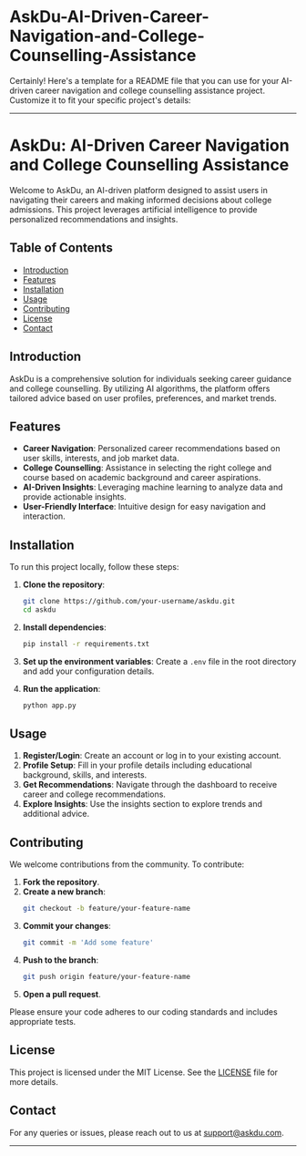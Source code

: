 # AskDu-AI-Driven-Career-Navigation-and-College-Counselling-Assistance
Certainly! Here's a template for a README file that you can use for your AI-driven career navigation and college counselling assistance project. Customize it to fit your specific project's details:

---

# AskDu: AI-Driven Career Navigation and College Counselling Assistance

Welcome to AskDu, an AI-driven platform designed to assist users in navigating their careers and making informed decisions about college admissions. This project leverages artificial intelligence to provide personalized recommendations and insights.

## Table of Contents
- [Introduction](#introduction)
- [Features](#features)
- [Installation](#installation)
- [Usage](#usage)
- [Contributing](#contributing)
- [License](#license)
- [Contact](#contact)

## Introduction

AskDu is a comprehensive solution for individuals seeking career guidance and college counselling. By utilizing AI algorithms, the platform offers tailored advice based on user profiles, preferences, and market trends.

## Features

- **Career Navigation**: Personalized career recommendations based on user skills, interests, and job market data.
- **College Counselling**: Assistance in selecting the right college and course based on academic background and career aspirations.
- **AI-Driven Insights**: Leveraging machine learning to analyze data and provide actionable insights.
- **User-Friendly Interface**: Intuitive design for easy navigation and interaction.

## Installation

To run this project locally, follow these steps:

1. **Clone the repository**:
   ```bash
   git clone https://github.com/your-username/askdu.git
   cd askdu
   ```

2. **Install dependencies**:
   ```bash
   pip install -r requirements.txt
   ```

3. **Set up the environment variables**:
   Create a `.env` file in the root directory and add your configuration details.

4. **Run the application**:
   ```bash
   python app.py
   ```

## Usage

1. **Register/Login**: Create an account or log in to your existing account.
2. **Profile Setup**: Fill in your profile details including educational background, skills, and interests.
3. **Get Recommendations**: Navigate through the dashboard to receive career and college recommendations.
4. **Explore Insights**: Use the insights section to explore trends and additional advice.

## Contributing

We welcome contributions from the community. To contribute:

1. **Fork the repository**.
2. **Create a new branch**:
   ```bash
   git checkout -b feature/your-feature-name
   ```
3. **Commit your changes**:
   ```bash
   git commit -m 'Add some feature'
   ```
4. **Push to the branch**:
   ```bash
   git push origin feature/your-feature-name
   ```
5. **Open a pull request**.

Please ensure your code adheres to our coding standards and includes appropriate tests.

## License

This project is licensed under the MIT License. See the [LICENSE](LICENSE) file for more details.

## Contact

For any queries or issues, please reach out to us at support@askdu.com.

---

